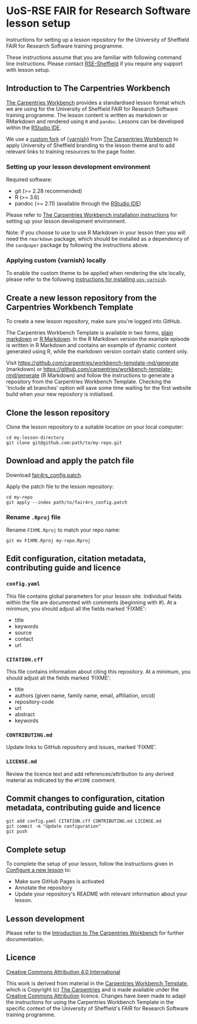 # UoS-RSE FAIR for Research Software lesson setup

Instructions for setting up a lesson repository for the University of
Sheffield FAIR for Research Software training programme.

These instructions assume that you are familiar with following command
line instructions.  Please contact
[RSE-Sheffield](https://github.com/RSE-Sheffield) if you require any
support with lesson setup.

## Introduction to The Carpentries Workbench

[The Carpentries
Workbench](https://carpentries.github.io/sandpaper-docs/) provides a
standardised lesson format which we are using for the University of
Sheffield FAIR for Research Software training programme.  The lesson
content is written as markdown or RMarkdown and rendered using `R` and
`pandoc`.  Lessons can be developed within the [RStudio
IDE](https://posit.co/download/rstudio-desktop/#download).

We use a [custom fork](https://github.com/RSE-Sheffield/uos-varnish)
of [{varnish}](https://github.com/carpentries/varnish) from [The
Carpentries Workbench](https://carpentries.github.io/workbench) to
apply University of Sheffield branding to the lesson theme and to add
relevant links to training resources to the page footer.

### Setting up your lesson development environment

Required software:

- git (>= 2.28 recommended)
- R (>= 3.6)
- pandoc (>= 2.11) (available through the [RStudio
  IDE](https://posit.co/download/rstudio-desktop/#download))

Please refer to [The Carpentries Workbench installation
instructions](https://carpentries.github.io/sandpaper-docs/#required)
for setting up your lesson development environment.

Note: if you choose to use to use R Markdown in your lesson then you
will need the `rmarkdown` package, which should be installed as a
dependency of the `sandpaper` package by following the instructions
above.

### Applying custom {varnish} locally

To enable the custom theme to be applied when rendering the site
locally, please refer to the following [instructions for installing
`uos-varnish`](https://github.com/RSE-Sheffield/uos-varnish?tab=readme-ov-file#applying-varnish-locally).

## Create a new lesson repository from the Carpentries Workbench Template

To create a new lesson repository, make sure you're logged into GitHub.

The Carpentries Workbench Template is available in two forms, [plain
markdown](https://github.com/carpentries/workbench-template-md) or [R
Markdown](https://github.com/carpentries/workbench-template-rmd). In
the R Markdown version the example episode is written in R Markdown
and contains an example of dynamic content generated using R, while
the markdown version contain static content only.

Visit https://github.com/carpentries/workbench-template-md/generate
(markdown) or
https://github.com/carpentries/workbench-template-rmd/generate (R
Markdown) and follow the instructions to generate a repository from
the Carpentries Workbench Template. Checking the 'Include all
branches' option will save some time waiting for the first website
build when your new repository is initialised.

## Clone the lesson repository

Clone the lesson repository to a suitable location on your local computer:

```
cd my-lesson-directory
git clone git@github.com:path/to/my-repo.git
```

## Download and apply the patch file

Download [fair4rs\_config.patch](https://raw.githubusercontent.com/tdjames1/fair4rs-lesson-setup/main/fair4rs_config.patch).

Apply the patch file to the lesson repository:

```
cd my-repo
git apply --index path/to/fair4rs_config.patch
```

### Rename `.Rproj` file

Rename `FIXME.Rproj` to match your repo name:
```
git mv FIXME.Rproj my-repo.Rproj
```

## Edit configuration, citation metadata, contributing guide and licence

### `config.yaml`

This file contains global parameters for your lesson site. Individual
fields within the file are documented with comments (beginning with
#). At a minimum, you should adjust all the fields marked 'FIXME':

* title
* keywords
* source
* contact
* url

### `CITATION.cff`

This file contains information about citing this repository. At a
minimum, you should adjust all the fields marked 'FIXME':

* title
* authors (given name, family name, email, affiliation, orcid)
* repository-code
* url
* abstract
* keywords

### `CONTRIBUTING.md`

Update links to GitHub repository and issues, marked 'FIXME'.

### `LICENSE.md`

Review the licence text and add references/attribution to any derived
material as indicated by the `#FIXME` comment.

## Commit changes to configuration, citation metadata, contributing guide and licence

```
git add config.yaml CITATION.cff CONTRIBUTING.md LICENSE.md
git commit -m "Update configuration"
git push
```

## Complete setup

To complete the setup of your lesson, follow the instructions given
in [Configure a new lesson](https://github.com/carpentries/workbench-template-md#configure-a-new-lesson) to:

- Make sure GitHub Pages is activated
- Annotate the repository
- Update your repository's README with relevant information about your lesson.

## Lesson development

Please refer to the [Introduction to The Carpentries
Workbench](https://carpentries.github.io/sandpaper-docs/) for further
documentation.

## Licence

[Creative Commons Attribution 4.0 International](https://creativecommons.org/licenses/by/4.0/)

This work is derived from material in the [Carpentries Workbench
Template](https://github.com/carpentries/workbench-template-md), which
is Copyright (c) [The Carpentries](https://carpentries.org/) and is
made available under the [Creative Commons
Attribution](https://creativecommons.org/licenses/by/4.0/) licence.
Changes have been made to adapt the instructions for using the
Carpentries Workbench Template in the specific context of the
University of Sheffield's FAIR for Research Software training
programme.
